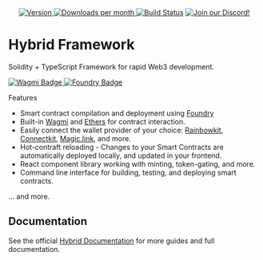 <!-- <p align="center">
  <picture>
    <source media="(prefers-color-scheme: dark)" srcset="./public/logo-white.svg">
    <img alt="Hybrid logo" src="./public/logo-white.svg" width="auto" height="60">
  </picture>
</p> -->

<div align="center">
  <a href="https://www.npmjs.com/package/hybrid">
    <img src="https://img.shields.io/npm/v/hybrid?colorA=21262d&colorB=161b22&label=npm&logo=npm" alt="Version">
  </a>
  <a href="https://www.npmjs.com/package/hybrid">
    <img src="https://img.shields.io/npm/dm/hybrid?colorA=21262d&colorB=161b22&label=npm&logo=npm" alt="Downloads per month">
  </a>
  <a href="https://github.com/ian/hybrid/actions/workflows/react.yml"><img alt="Build Status" src="https://github.com/ian/hybrid/actions/workflows/react.yml/badge.svg"/></a>
  <a href="https://discord.gg/CfrVhsVhfc"><img alt="Join our Discord!" src="https://img.shields.io/discord/1086070487400063018.svg?colorA=21262d&colorB=161b22&label=discord&logo=discord&style=flat"/></a>
<br/>

</div>

# Hybrid Framework

Solidity + TypeScript Framework for rapid Web3 development.

<a href="https://wagmi.sh/">
  <img src="https://img.shields.io/badge/Built%20with-Wagmi-000.svg" alt="Wagmi Badge">
</a>
<a href="https://getfoundry.sh/">
  <img src="https://img.shields.io/badge/Built%20with-Foundry-FFDB1C.svg" alt="Foundry Badge">
</a>

Features

- Smart contract compilation and deployment using [Foundry](https://getfoundry.sh/)
- Built-in [Wagmi](https://wagmi.sh/) and [Ethers](https://docs.ethers.org/v5/) for contract interaction.
- Easily connect the wallet provider of your choice: [Rainbowkit](https://www.rainbowkit.com/), [Connectkit](https://docs.family.co/connectkit), [Magic.link](https://magic.link), and more.
- <span className="text-white">Hot-contraft reloading</span> - Changes to your Smart
  Contracts are automatically deployed locally, and updated in your frontend.
- React component library working with minting, token-gating, and more.
- Command line interface for building, testing, and deploying smart contracts.

... and more.

## Documentation

See the official [Hybrid Documentation](https://hybrid.dev/docs) for more guides and full documentation.
